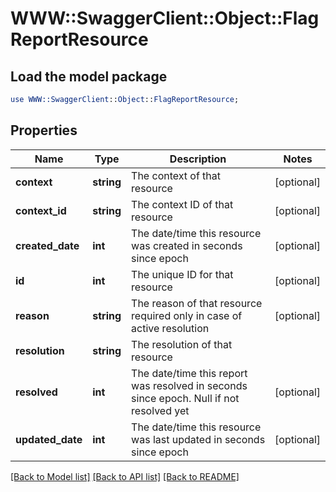 # WWW::SwaggerClient::Object::FlagReportResource

## Load the model package
```perl
use WWW::SwaggerClient::Object::FlagReportResource;
```

## Properties
Name | Type | Description | Notes
------------ | ------------- | ------------- | -------------
**context** | **string** | The context of that resource  | [optional] 
**context_id** | **string** | The context ID of that resource | [optional] 
**created_date** | **int** | The date/time this resource was created in seconds since epoch | [optional] 
**id** | **int** | The unique ID for that resource | [optional] 
**reason** | **string** | The reason of that resource required only in case of active resolution | [optional] 
**resolution** | **string** | The resolution of that resource | 
**resolved** | **int** | The date/time this report was resolved in seconds since epoch. Null if not resolved yet | [optional] 
**updated_date** | **int** | The date/time this resource was last updated in seconds since epoch | [optional] 

[[Back to Model list]](../README.md#documentation-for-models) [[Back to API list]](../README.md#documentation-for-api-endpoints) [[Back to README]](../README.md)


